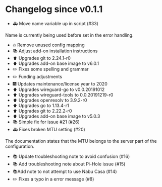 # Changelog since v0.1.1
- 🚑 Move name variable up in script (#33)

Name is currently being used before set in the error handling. 
- :fire: Remove unused config mapping 
- :books: Adjust add-on installation instructions 
- :arrow_up: Upgrades git to 2.24.1-r0 
- :arrow_up: Upgrades add-on base image to v6.0.1 
- :pencil2: Fixes some spelling and grammar 
- :pencil2: Funding adjustments 
- :fireworks: Updates maintenance/license year to 2020 
- ⬆️ Upgrades wireguard-go to v0.0.20191012 
- ⬆️ Upgrades wireguard-tools to 0.0.20191219-r0 
- ⬆️ Upgrades openresolv to 3.9.2-r0 
- ⬆️ Upgrades go to 1.13.4-r1 
- ⬆️ Upgrades git to 2.22.2-r0 
- ⬆️ Upgrades add-on base image to v5.0.3 
- 📚 Simple fix for issue #21 (#26) 
- :ambulance: Fixes broken MTU setting (#20)

The documentation states that the MTU belongs to the server part of the
configuration. 
- :books: Update troubleshooting note to avoid confusion (#16) 
- :books: Add troubleshooting note about Pi-Hole issue (#15) 
- 📚Add note to not attempt to use Nabu Casa (#14) 
- :pencil2: Fixes a typo in a error message (#8) 
